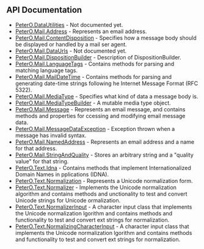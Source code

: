 ## API Documentation

 * [PeterO.DataUtilities](PeterO.DataUtilities.md) - Not documented yet.
 * [PeterO.Mail.Address](PeterO.Mail.Address.md) - Represents an email address.
 * [PeterO.Mail.ContentDisposition](PeterO.Mail.ContentDisposition.md) - Specifies how a message body should be displayed or handled by a mail ser agent.
 * [PeterO.Mail.DataUrls](PeterO.Mail.DataUrls.md) - Not documented yet.
 * [PeterO.Mail.DispositionBuilder](PeterO.Mail.DispositionBuilder.md) - Description of DispositionBuilder.
 * [PeterO.Mail.LanguageTags](PeterO.Mail.LanguageTags.md) - Contains methods for parsing and matching language tags.
 * [PeterO.Mail.MailDateTime](PeterO.Mail.MailDateTime.md) - Contains methods for parsing and generating date-time strings following he Internet Message Format (RFC 5322).
 * [PeterO.Mail.MediaType](PeterO.Mail.MediaType.md) -
Specifies what kind of data a message body is.
 * [PeterO.Mail.MediaTypeBuilder](PeterO.Mail.MediaTypeBuilder.md) - A mutable media type object.
 * [PeterO.Mail.Message](PeterO.Mail.Message.md) -
Represents an email message, and contains methods and properties for ccessing and modifying email message data.
 * [PeterO.Mail.MessageDataException](PeterO.Mail.MessageDataException.md) - Exception thrown when a message has invalid syntax.
 * [PeterO.Mail.NamedAddress](PeterO.Mail.NamedAddress.md) - Represents an email address and a name for that address.
 * [PeterO.Mail.StringAndQuality](PeterO.Mail.StringAndQuality.md) - Stores an arbitrary string and a "quality value" for that string.
 * [PeterO.Text.Idna](PeterO.Text.Idna.md) -
Contains methods that implement Internationalized Domain Names in pplications (IDNA).
 * [PeterO.Text.Normalization](PeterO.Text.Normalization.md) - Represents a Unicode normalization form.
 * [PeterO.Text.Normalizer](PeterO.Text.Normalizer.md) -
Implements the Unicode normalization algorithm and contains methods and unctionality to test and convert Unicode strings for Unicode ormalization.
 * [PeterO.Text.NormalizerInput](PeterO.Text.NormalizerInput.md) -
A character input class that implements the Unicode normalization lgorithm and contains methods and functionality to test and convert ext strings for normalization.
 * [PeterO.Text.NormalizingCharacterInput](PeterO.Text.NormalizingCharacterInput.md) -
A character input class that implements the Unicode normalization lgorithm and contains methods and functionality to test and convert ext strings for normalization.

